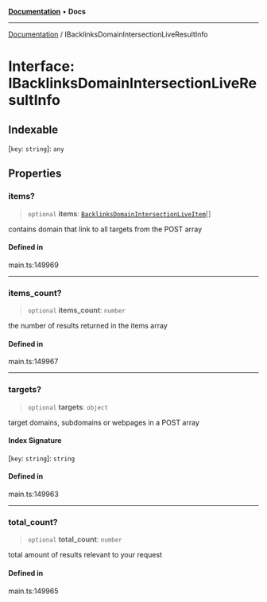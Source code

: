 [**Documentation**](../README.md) • **Docs**

***

[Documentation](../globals.md) / IBacklinksDomainIntersectionLiveResultInfo

# Interface: IBacklinksDomainIntersectionLiveResultInfo

## Indexable

 \[`key`: `string`\]: `any`

## Properties

### items?

> `optional` **items**: [`BacklinksDomainIntersectionLiveItem`](../classes/BacklinksDomainIntersectionLiveItem.md)[]

contains domain that link to all targets from the POST array

#### Defined in

main.ts:149969

***

### items\_count?

> `optional` **items\_count**: `number`

the number of results returned in the items array

#### Defined in

main.ts:149967

***

### targets?

> `optional` **targets**: `object`

target domains, subdomains or webpages in a POST array

#### Index Signature

 \[`key`: `string`\]: `string`

#### Defined in

main.ts:149963

***

### total\_count?

> `optional` **total\_count**: `number`

total amount of results relevant to your request

#### Defined in

main.ts:149965
